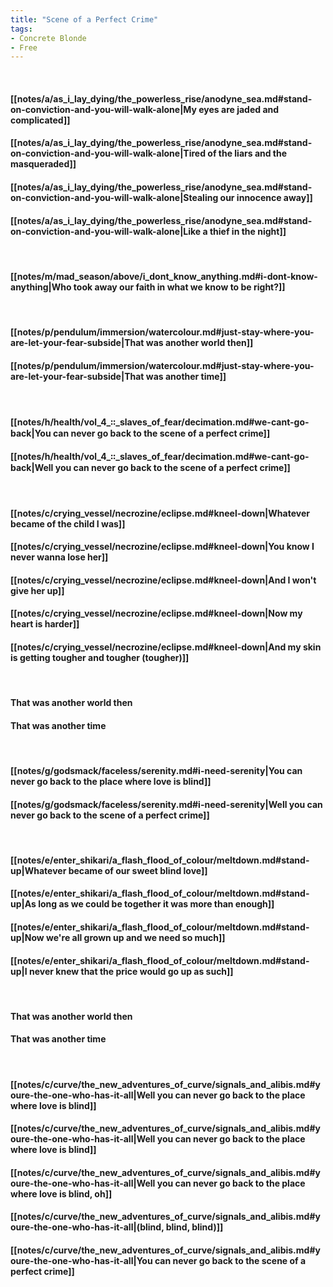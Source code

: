 ```yaml
---
title: "Scene of a Perfect Crime"
tags:
- Concrete Blonde
- Free
---
```

&nbsp;
#### [[notes/a/as_i_lay_dying/the_powerless_rise/anodyne_sea.md#stand-on-conviction-and-you-will-walk-alone|My eyes are jaded and complicated]]
#### [[notes/a/as_i_lay_dying/the_powerless_rise/anodyne_sea.md#stand-on-conviction-and-you-will-walk-alone|Tired of the liars and the masqueraded]]
#### [[notes/a/as_i_lay_dying/the_powerless_rise/anodyne_sea.md#stand-on-conviction-and-you-will-walk-alone|Stealing our innocence away]]
#### [[notes/a/as_i_lay_dying/the_powerless_rise/anodyne_sea.md#stand-on-conviction-and-you-will-walk-alone|Like a thief in the night]]
&nbsp;
#### [[notes/m/mad_season/above/i_dont_know_anything.md#i-dont-know-anything|Who took away our faith in what we know to be right?]]
&nbsp;
#### [[notes/p/pendulum/immersion/watercolour.md#just-stay-where-you-are-let-your-fear-subside|That was another world then]]
#### [[notes/p/pendulum/immersion/watercolour.md#just-stay-where-you-are-let-your-fear-subside|That was another time]]
&nbsp;
#### [[notes/h/health/vol_4_꞉꞉_slaves_of_fear/decimation.md#we-cant-go-back|You can never go back to the scene of a perfect crime]]
#### [[notes/h/health/vol_4_꞉꞉_slaves_of_fear/decimation.md#we-cant-go-back|Well you can never go back to the scene of a perfect crime]]
&nbsp;
#### [[notes/c/crying_vessel/necrozine/eclipse.md#kneel-down|Whatever became of the child I was]]
#### [[notes/c/crying_vessel/necrozine/eclipse.md#kneel-down|You know I never wanna lose her]]
#### [[notes/c/crying_vessel/necrozine/eclipse.md#kneel-down|And I won't give her up]]
#### [[notes/c/crying_vessel/necrozine/eclipse.md#kneel-down|Now my heart is harder]]
#### [[notes/c/crying_vessel/necrozine/eclipse.md#kneel-down|And my skin is getting tougher and tougher (tougher)]]
&nbsp;
#### That was another world then
#### That was another time
&nbsp;
#### [[notes/g/godsmack/faceless/serenity.md#i-need-serenity|You can never go back to the place where love is blind]]
#### [[notes/g/godsmack/faceless/serenity.md#i-need-serenity|Well you can never go back to the scene of a perfect crime]]
&nbsp;
#### [[notes/e/enter_shikari/a_flash_flood_of_colour/meltdown.md#stand-up|Whatever became of our sweet blind love]]
#### [[notes/e/enter_shikari/a_flash_flood_of_colour/meltdown.md#stand-up|As long as we could be together it was more than enough]]
#### [[notes/e/enter_shikari/a_flash_flood_of_colour/meltdown.md#stand-up|Now we're all grown up and we need so much]]
#### [[notes/e/enter_shikari/a_flash_flood_of_colour/meltdown.md#stand-up|I never knew that the price would go up as such]]
&nbsp;
#### That was another world then
#### That was another time
&nbsp;
#### [[notes/c/curve/the_new_adventures_of_curve/signals_and_alibis.md#youre-the-one-who-has-it-all|Well you can never go back to the place where love is blind]]
#### [[notes/c/curve/the_new_adventures_of_curve/signals_and_alibis.md#youre-the-one-who-has-it-all|Well you can never go back to the place where love is blind]]
#### [[notes/c/curve/the_new_adventures_of_curve/signals_and_alibis.md#youre-the-one-who-has-it-all|Well you can never go back to the place where love is blind, oh]]
#### [[notes/c/curve/the_new_adventures_of_curve/signals_and_alibis.md#youre-the-one-who-has-it-all|(blind, blind, blind)]]
#### [[notes/c/curve/the_new_adventures_of_curve/signals_and_alibis.md#youre-the-one-who-has-it-all|You can never go back to the scene of a perfect crime]]
